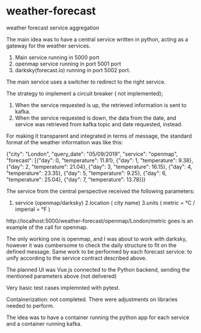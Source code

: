 # weather-forecast
weather forecast service aggregation

The main idea was to have a central service written in python, acting as a gateway for the weather services. 

1. Main service running in 5000 port
2. openmap service running in port 5001 port
3. darksky(forecast.io) running in port 5002 port.


The main service uses a switcher to redirect to the right service.

The strategy to  implement a circuit breaker ( not implemented);
1. When the service requested is up, the retrieved information is sent to kafka.
2. When the service requested is down, the data from the date, and service was retrieved from kafka topic and date requested, instead.

For making it transparent and integrated in terms of message, the standard format of the weather information was like this:

{"city": "London", "query_date": "05/09/2019", "service": "openmap", "forecast": [{"day": 0, "temperature": 11.81}, {"day": 1, "temperature": 9.38}, {"day": 2, "temperature": 21.04}, {"day": 3, "temperature": 16.15}, {"day": 4, "temperature": 23.35}, {"day": 5, "temperature": 9.25}, {"day": 6, "temperature": 25.04}, {"day": 7, "temperature": 13.78}]}

The service from the central perspective received the following parameters:

1. service (openmap/darksky)
2.location ( city name)
3.units ( metric = °C / imperial = °F )

http://localhost:5000/weather-forecast/openmap/London/metric goes is an example of the call for openmap.

The only working one is openmap, and I was about to work with darksky, however it was cumbersome to check the daily structure to fit on the defined message. Same work to be performed by each forecast service: to unify according to the service contract described above.

The planned UI was Vue.js connected to the Python backend, sending the mentioned parameters above (not delivered)

Very basic test cases implemnted with pytest.

Containerization:  not completed. There were adjustments on libraries needed to perform.

The idea was to have a container running the python app for each service and a container running kafka.



